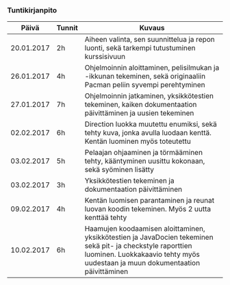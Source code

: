 ### Tuntikirjanpito
Päivä | Tunnit | Kuvaus
--------------- | ----- | ------
20.01.2017 | 2h | Aiheen valinta, sen suunnittelua ja repon luonti, sekä tarkempi tutustuminen kurssisivuun
26.01.2017 | 4h | Ohjelmoinnin aloittaminen, pelisilmukan ja -ikkunan tekeminen, sekä originaaliin Pacman peliin syvempi perehtyminen
27.01.2017 | 7h | Ohjelmoinnin jatkaminen, yksikkötestien tekeminen, kaiken dokumentaation päivittäminen ja uusien tekeminen
02.02.2017 | 6h | Direction luokka muutettu enumiksi, sekä tehty kuva, jonka avulla luodaan kenttä. Kentän luominen myös toteutettu
03.02.2017 | 5h | Pelaajan ohjaaminen ja törmääminen tehty, kääntyminen uusittu kokonaan, sekä syöminen lisätty
03.02.2017 | 3h | Yksikkötestien tekeminen ja dokumentaation päivittäminen
09.02.2017 | 4h | Kentän luomisen parantaminen ja reunat luovan koodin tekeminen. Myös 2 uutta kenttää tehty
10.02.2017 | 6h | Haamujen koodaamisen aloittaminen, yksikkötestien ja JavaDocien tekeminen sekä pit- ja checkstyle raporttien luominen. Luokkakaavio tehty myös uudestaan ja muun dokumentaation päivittäminen